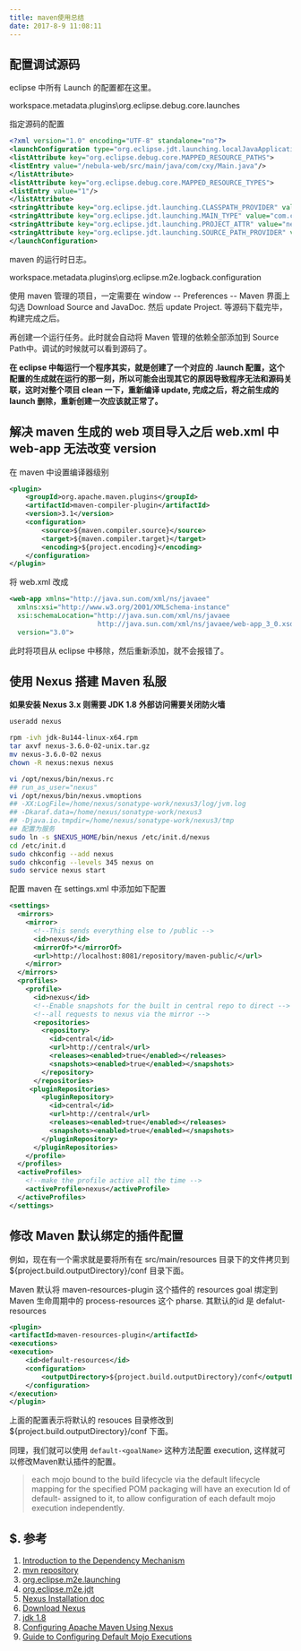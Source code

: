 ```yaml
---
title: maven使用总结
date: 2017-8-9 11:08:11
---
```



## 配置调试源码

eclipse 中所有 Launch 的配置都在这里。

workspace\.metadata\.plugins\org.eclipse.debug.core\.launches

指定源码的配置

``` xml
<?xml version="1.0" encoding="UTF-8" standalone="no"?>
<launchConfiguration type="org.eclipse.jdt.launching.localJavaApplication">
<listAttribute key="org.eclipse.debug.core.MAPPED_RESOURCE_PATHS">
<listEntry value="/nebula-web/src/main/java/com/cxy/Main.java"/>
</listAttribute>
<listAttribute key="org.eclipse.debug.core.MAPPED_RESOURCE_TYPES">
<listEntry value="1"/>
</listAttribute>
<stringAttribute key="org.eclipse.jdt.launching.CLASSPATH_PROVIDER" value="org.eclipse.m2e.launchconfig.classpathProvider"/>
<stringAttribute key="org.eclipse.jdt.launching.MAIN_TYPE" value="com.cxy.Main"/>
<stringAttribute key="org.eclipse.jdt.launching.PROJECT_ATTR" value="nebula-web"/>
<stringAttribute key="org.eclipse.jdt.launching.SOURCE_PATH_PROVIDER" value="org.eclipse.m2e.launchconfig.sourcepathProvider"/>
</launchConfiguration>

```


maven 的运行时日志。

workspace\.metadata\.plugins\org.eclipse.m2e.logback.configuration

使用 maven 管理的项目，一定需要在 window -- Preferences -- Maven 界面上勾选 Download Source and JavaDoc. 然后 update Project. 等源码下载完毕，构建完成之后。

再创建一个运行任务。此时就会自动将 Maven 管理的依赖全部添加到 Source Path中。调试的时候就可以看到源码了。

**在 eclipse 中每运行一个程序其实，就是创建了一个对应的 <app>.launch 配置，这个配置的生成就在运行的那一刻，所以可能会出现其它的原因导致程序无法和源码关联，这时对整个项目 clean 一下，重新编译 update, 完成之后，将之前生成的 launch 删除，重新创建一次应该就正常了。**


## 解决 maven 生成的 web 项目导入之后 web.xml 中 web-app 无法改变 version

在 maven 中设置编译器级别

``` xml
<plugin>
	<groupId>org.apache.maven.plugins</groupId>
	<artifactId>maven-compiler-plugin</artifactId>
	<version>3.1</version>
	<configuration>
		<source>${maven.compiler.source}</source>
		<target>${maven.compiler.target}</target>
		<encoding>${project.encoding}</encoding>
	</configuration>
</plugin>
```

将 web.xml 改成 

``` xml
<web-app xmlns="http://java.sun.com/xml/ns/javaee"
  xmlns:xsi="http://www.w3.org/2001/XMLSchema-instance"
  xsi:schemaLocation="http://java.sun.com/xml/ns/javaee
                      http://java.sun.com/xml/ns/javaee/web-app_3_0.xsd"
  version="3.0">
```

此时将项目从 eclipse 中移除，然后重新添加，就不会报错了。

## 使用 Nexus 搭建 Maven 私服

**如果安装 Nexus 3.x 则需要 JDK 1.8**
**外部访问需要关闭防火墙**

``` bash
useradd nexus

rpm -ivh jdk-8u144-linux-x64.rpm
tar axvf nexus-3.6.0-02-unix.tar.gz
mv nexus-3.6.0-02 nexus
chown -R nexus:nexus nexus

vi /opt/nexus/bin/nexus.rc
## run_as_user="nexus"
vi /opt/nexus/bin/nexus.vmoptions
## -XX:LogFile=/home/nexus/sonatype-work/nexus3/log/jvm.log
## -Dkaraf.data=/home/nexus/sonatype-work/nexus3
## -Djava.io.tmpdir=/home/nexus/sonatype-work/nexus3/tmp
## 配置为服务
sudo ln -s $NEXUS_HOME/bin/nexus /etc/init.d/nexus
cd /etc/init.d
sudo chkconfig --add nexus
sudo chkconfig --levels 345 nexus on
sudo service nexus start
```

配置 maven 在 settings.xml 中添加如下配置

``` xml
<settings>
  <mirrors>
    <mirror>
      <!--This sends everything else to /public -->
      <id>nexus</id>
      <mirrorOf>*</mirrorOf>
      <url>http://localhost:8081/repository/maven-public/</url>
    </mirror>
  </mirrors>
  <profiles>
    <profile>
      <id>nexus</id>
      <!--Enable snapshots for the built in central repo to direct -->
      <!--all requests to nexus via the mirror -->
      <repositories>
        <repository>
          <id>central</id>
          <url>http://central</url>
          <releases><enabled>true</enabled></releases>
          <snapshots><enabled>true</enabled></snapshots>
        </repository>
      </repositories>
     <pluginRepositories>
        <pluginRepository>
          <id>central</id>
          <url>http://central</url>
          <releases><enabled>true</enabled></releases>
          <snapshots><enabled>true</enabled></snapshots>
        </pluginRepository>
      </pluginRepositories>
    </profile>
  </profiles>
  <activeProfiles>
    <!--make the profile active all the time -->
    <activeProfile>nexus</activeProfile>
  </activeProfiles>
</settings>
```

## 修改 Maven 默认绑定的插件配置

例如，现在有一个需求就是要将所有在 src/main/resources 目录下的文件拷贝到 ${project.build.outputDirectory}/conf 目录下面。

Maven 默认将 maven-resources-plugin 这个插件的 resources goal 绑定到 Maven 生命周期中的 process-resources 这个 pharse. 其默认的id 是 defalut-resources

``` xml
<plugin>
<artifactId>maven-resources-plugin</artifactId>
<executions>
<execution>
    <id>default-resources</id>
	<configuration>
    	<outputDirectory>${project.build.outputDirectory}/conf</outputDirectory>
	</configuration>
</execution>
</plugin>
```

上面的配置表示将默认的 resouces 目录修改到 ${project.build.outputDirectory}/conf 下面。

同理，我们就可以使用 `default-<goalName>` 这种方法配置 execution, 这样就可以修改Maven默认插件的配置。

> each mojo bound to the build lifecycle via the default lifecycle mapping for the specified POM packaging will have an execution Id of default-<goalName> assigned to it, to allow configuration of each default mojo execution independently.

## $. 参考
1. [Introduction to the Dependency Mechanism](https://maven.apache.org/guides/introduction/introduction-to-dependency-mechanism.html)
2. [mvn repository](https://www.mvnrepository.com/)
3. [org.eclipse.m2e.launching](https://github.com/eclipse/m2e-core/tree/master/org.eclipse.m2e.launching)
4. [org.eclipse.m2e.jdt](https://github.com/eclipse/m2e-core/tree/master/org.eclipse.m2e.jdt)
5. [Nexus Installation doc](https://help.sonatype.com/display/NXRM3/Installation)
6. [Download Nexus](https://www.sonatype.com/download-oss-sonatype)
7. [jdk 1.8](http://www.oracle.com/technetwork/java/javase/downloads/jdk8-downloads-2133151.html)
8. [Configuring Apache Maven Using Nexus](https://help.sonatype.com/display/NXRM3/Maven+Repositories#MavenRepositories-ConfiguringApacheMaven)
9. [Guide to Configuring Default Mojo Executions](https://maven.apache.org/guides/mini/guide-default-execution-ids.html)